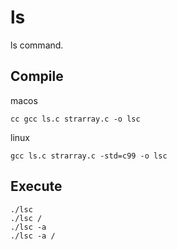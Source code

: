 # ls
ls command.

## Compile

macos
```
cc gcc ls.c strarray.c -o lsc
```

linux
```
gcc ls.c strarray.c -std=c99 -o lsc
```

## Execute

```
./lsc
./lsc /
./lsc -a
./lsc -a /
```
